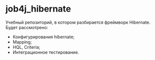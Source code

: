 # job4j_hibernate
Учебный репозиторий, в котором разбирается фреймворк Hibernate.
Будет рассмотрено:

- Конфигурирования hibernate;
- Mapping;
- HQL, Criteria;
- Интеграционное тестирование.
